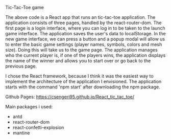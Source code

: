 Tic-Tac-Toe game

The above code is a React app that runs an tic-tac-toe application. The application consists of three pages, handled by the react-router-dom. The first page is a login interface, where you can log in to be taken to the launch game interface. The application saves the user's data to localStorage. In the new game interface, we can press a button and a popup modal will allow us to enter the basic game settings (player names, symbols, colors and mesh size). Doing this will take us to the game page. The application manages who the current player is, if one of the players wins, the application displays the name of the winner and allows you to start over or go back to the previous page.

I chose the React framework, because I think it was the easiest way to implement the architecture of the application I envisioned.
The application starts with the command 'npm start' after downloading the npm package.

Github Pages: https://csengeri95.github.io/React_tic_tac_toe/

Main packages i used:
- antd
- react-router-dom
- react-confetti-explosion
- mantine